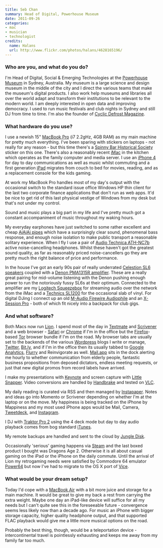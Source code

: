 ```yaml
---
title: Seb Chan
summary: Head of Digital, Powerhouse Museum
date: 2011-09-26
categories:
- mac
- musician
- technologist
credits:
  name: Halans
  url: http://www.flickr.com/photos/halans/4628165196/
---
```


### Who are you, and what do you do?

I'm Head of Digital, Social & Emerging Technologies at the [Powerhouse Museum](http://www.powerhousemuseum.com "A very cool museum in Sydney.") in Sydney, Australia. My museum is a large science and design museum in the middle of the city and I direct the various teams that make the museum's digital products. I also work help museums and libraries all over the world adapt and transform their institutions to be relevant to the modern world. I am deeply interested in open data and improving democracy. I used to run music festivals and club nights in Sydney and still DJ from time to time. I'm also the founder of [Cyclic Defrost Magazine](http://www.cyclicdefrost.com "Seb's magazine.").

### What hardware do you use?

I use a newish 15" [MacBook Pro][macbook-pro] (i7 2.2gHz, 4GB RAM) as my main machine for pretty much everything. I've been sparing with stickers on laptops - not really for any reason - but this time there's a [Spinny Bar Historical Society](http://www.spinnybarhistoricalsociety.org/ "The society protecting the world's spinny bars.") sticker on this one. There's also a reasonably recent [iMac][] in the kitchen which operates as the family computer and media server. I use an [iPhone 4][iphone-4] for day to day communications as well as music whilst commuting and a first generation [iPad][] migrates from couch to bed for movies, reading, and as a replacement console for the kids gaming.

At work my MacBook Pro handles most of my day's output with the occasional switch to the standard issue office Windows HP thin client for the last two corporate finance applications that don't run as web apps. It'd be nice to get rid of this last physical vestige of Windows from my desk but that's not under my control.

Sound and music plays a big part in my life and I've pretty much got a constant accompaniment of music throughout my waking hours.

My everyday earphones have just switched to some rather excellent and cheap [AiAiAi pipes][pipe-earphones] which have a surprisingly clear sound, phenomenal bass response, and enough noise isolation to make public transport a reasonable solitary experience. When I fly I use a pair of [Audio Technica ATH-NC7b][ath-anc7b] active noise-cancelling headphones. Whilst these haven't got the greatest sound quality, as far as reasonably priced noise-cancellers go they are pretty much the right balance of price and performance.

In the house I've got an early 90s pair of really underrated [Celestion SL6 speakers][sl6] coupled with a [Denon PMA1315R amplifier][pma-1315r]. These are a really great pairing for mid-volume listening with the Denon pushing enough power to run the notoriously fussy SL6s at their optimum. Connected to the amplifier are my [Logitech Squeezebox][squeezebox] for streaming audio over the network from the iMac and a [Technics SL1200][sl-1200] for the occasional slab of vinyl. For digital DJing I connect up an old [M-Audio Firewire Audiophile][firewire-audiophile] and an [X-Session Pro][x-session-pro] - both of which fit nicely into a backpack for club gigs.

### And what software?

Both Macs now run [Lion][macos]. I spend most of the day in [Textmate][] and [Scrivener][] and a web browser - [Safari][] or [Chrome][] if I'm in the office but the [Firefox][]-based [Tor][] browser bundle if I'm on the road. My browser tabs are usually set to the backends of the various [Wordpress][] blogs I write or manage, [Twitter][], [Bit.ly][bitly], and if I'm in the office then its usually tabbed to [Google Analytics][google-analytics], [Flurry][] and Reinvigorate as well. [Mail.app][mail] sits in the dock alerting me hourly to whether communication from elderly people, fantastic business propositions from deposed dictators, endless meeting requests, or just that new digital promos from record labels have arrived.

I make my presentations with [Keynote][] and screen capture with [Little Snapper][littlesnapper]. Video conversions are handled by [Handbrake][] and tested on [VLC][].

My daily reading is curated via RSS and then managed by [Instapaper][]. Notes and ideas go into Momento or Scrivener depending on whether I'm at the laptop or on the move. My happiness is being tracked on the iPhone by Mappiness and my most used iPhone apps would be Mail, Camera, [Tweetdeck][tweetdeck-ios], and [Instagram][instagram-ios].

I DJ with [Traktor Pro 2][traktor-pro] using the 4 deck mode but day to day audio playback comes from bog standard [iTunes][].

My remote backups are handled and sent to the cloud by [Jungle Disk][jungle-disk].

Occasionally 'serious' gaming happens via [Steam][] and the last boxed product I bought was Dragons Age 2. Otherwise it is all about casual gaming on the iPad or the iPhone on the daily commute. Until the arrival of Lion my retrogaming needs were satisfied by Commodore 64 emulator [Power64][] but now I've had to migrate to the OS X port of [Vice][].

### What would be your dream setup?

Today I'd cope with a [MacBook Air][macbook-air] with a bit more juice and storage for a main machine. It would be great to give my back a rest from carrying the extra weight. Maybe one day an iPad-like device will suffice for all my needs but I can't quite see this in the foreseeable future - convergence seems less likely now than a decade ago. For music an iPhone with bigger storage capacity, higher quality headphone output, and that supported FLAC playback would give me a little more musical options on the road.

Probably the best thing, though, would be a teleportation device - intercontinental travel is pointlessly exhausting and keeps me away from my family far too much.

[ath-anc7b]: https://www.audio-technica.com/cms/headphones/1c7efaa15727a938/index.html "Noise-cancelling headphones."
[bitly]: https://bitly.com/ "A link shortening and tracking service."
[chrome]: https://www.google.com/intl/en/chrome/browser/ "A WebKit-based browser, where each tab runs in its own thread."
[firefox]: https://www.mozilla.org/en-US/firefox/new/ "A cross-platform open-source web browser."
[firewire-audiophile]: https://www.soundonsound.com/sos/may04/articles/maudiofirewireap.htm "An audio and MIDI interface."
[flurry]: https://en.wikipedia.org/wiki/Flurry_(company) "Mobile analytics."
[google-analytics]: http://www.google.com/analytics/ "Web analytics."
[handbrake]: https://handbrake.fr/ "Cross-platform, open source video encoding software."
[imac]: https://www.apple.com/imac/ "An all-in-one computer."
[instagram-ios]: https://itunes.apple.com/us/app/instagram/id389801252 "A photo taking/sharing app."
[instapaper]: https://www.instapaper.com/ "A web tool for saving pages to read later."
[ipad]: https://www.apple.com/ipad/ "A tablet device."
[iphone-4]: https://en.wikipedia.org/wiki/IPhone_4 "A smartphone."
[itunes]: https://www.apple.com/itunes/ "A jukebox application and online store."
[jungle-disk]: https://www.jungledisk.com/ "Software for syncing files with the Cloud™."
[keynote]: https://www.apple.com/keynote/ "Presentation software for the Mac."
[littlesnapper]: https://realmacsoftware.com/ember/ "A screen capture and collection tool for the Mac."
[macbook-air]: https://www.apple.com/macbook-air/ "A very thin laptop."
[macbook-pro]: https://www.apple.com/macbook-pro/ "A laptop."
[macos]: https://en.wikipedia.org/wiki/MacOS "An operating system for Mac hardware."
[mail]: https://en.wikipedia.org/wiki/Mail_(application) "The default Mac OS X mail client."
[pipe-earphones]: https://www.amazon.com/AIAIAI-4601-Pipe-Earphones-Black/dp/B004OFTSWI "In-ear headphones."
[pma-1315r]: http://www.audioreview.com/cat/amplification/integrated-amplifiers/denon/pma-1315r/prd_115753_2717crx.aspx "Integrated Amplifiers."
[power64]: http://www.infinite-loop.at/Power64/ "A C64 emulator for the Mac."
[safari]: https://www.apple.com/safari/ "A fast web browser."
[scrivener]: http://literatureandlatte.com/scrivener.php "A Mac text editor aimed at writers."
[sl-1200]: https://en.wikipedia.org/wiki/Technics_SL-1200 "A turntable."
[sl6]: http://www.worldsbestloudspeakers.com/About_Us/Classic_Gear/Loudspeakers/Celestion_SL6/celestion_sl6.html "Wooden speakers."
[squeezebox]: https://en.wikipedia.org/wiki/Squeezebox_(network_music_player) "A digital home audio server."
[steam]: https://store.steampowered.com/ "A digital game distribution service."
[textmate]: https://macromates.com/ "A text editor for the Mac."
[tor]: https://www.torproject.org/ "A software and network package for protecting your anonymity."
[traktor-pro]: https://www.amazon.com/Native-Instruments-17642-TRAKTOR-PRO/dp/B001JD43Z0 "DJ software."
[tweetdeck-ios]: https://itunes.apple.com/gb/app/tweetdeck-by-twitter/id485812721 "A Twitter/Facebook client for iOS."
[twitter]: https://twitter.com/ "An online micro-blogging platform."
[vice]: http://www.viceteam.org/ "Emulation software for old 8-bit computer systems (like the C64)."
[vlc]: http://www.videolan.org/vlc/ "An open-source media player."
[wordpress]: https://wordpress.com/ "Weblog publishing software."
[x-session-pro]: https://www.amazon.com/M-Audio-9900-51904-10-X-Session-Pro-Oxygen/dp/B000K67XDG "A USB MIDI controller."
